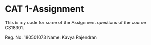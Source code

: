 # CAT 1-Assignment
This is my code for some of the Assignment questions of the course CS18301.

Reg. No: 180501073
Name: Kavya Rajendran
